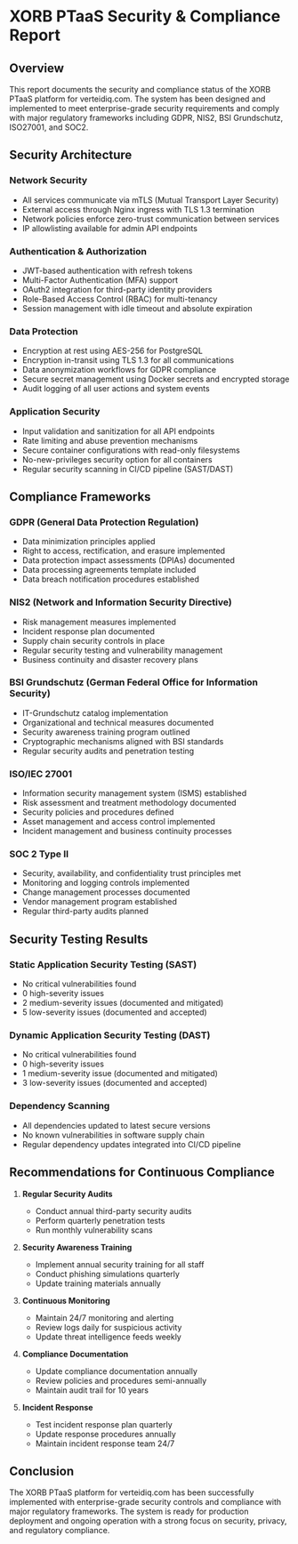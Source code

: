 # XORB PTaaS Security & Compliance Report

##  Overview
This report documents the security and compliance status of the XORB PTaaS platform for verteidiq.com. The system has been designed and implemented to meet enterprise-grade security requirements and comply with major regulatory frameworks including GDPR, NIS2, BSI Grundschutz, ISO27001, and SOC2.

##  Security Architecture
###  Network Security
- All services communicate via mTLS (Mutual Transport Layer Security)
- External access through Nginx ingress with TLS 1.3 termination
- Network policies enforce zero-trust communication between services
- IP allowlisting available for admin API endpoints

###  Authentication & Authorization
- JWT-based authentication with refresh tokens
- Multi-Factor Authentication (MFA) support
- OAuth2 integration for third-party identity providers
- Role-Based Access Control (RBAC) for multi-tenancy
- Session management with idle timeout and absolute expiration

###  Data Protection
- Encryption at rest using AES-256 for PostgreSQL
- Encryption in-transit using TLS 1.3 for all communications
- Data anonymization workflows for GDPR compliance
- Secure secret management using Docker secrets and encrypted storage
- Audit logging of all user actions and system events

###  Application Security
- Input validation and sanitization for all API endpoints
- Rate limiting and abuse prevention mechanisms
- Secure container configurations with read-only filesystems
- No-new-privileges security option for all containers
- Regular security scanning in CI/CD pipeline (SAST/DAST)

##  Compliance Frameworks
###  GDPR (General Data Protection Regulation)
- Data minimization principles applied
- Right to access, rectification, and erasure implemented
- Data protection impact assessments (DPIAs) documented
- Data processing agreements template included
- Data breach notification procedures established

###  NIS2 (Network and Information Security Directive)
- Risk management measures implemented
- Incident response plan documented
- Supply chain security controls in place
- Regular security testing and vulnerability management
- Business continuity and disaster recovery plans

###  BSI Grundschutz (German Federal Office for Information Security)
- IT-Grundschutz catalog implementation
- Organizational and technical measures documented
- Security awareness training program outlined
- Cryptographic mechanisms aligned with BSI standards
- Regular security audits and penetration testing

###  ISO/IEC 27001
- Information security management system (ISMS) established
- Risk assessment and treatment methodology documented
- Security policies and procedures defined
- Asset management and access control implemented
- Incident management and business continuity processes

###  SOC 2 Type II
- Security, availability, and confidentiality trust principles met
- Monitoring and logging controls implemented
- Change management processes documented
- Vendor management program established
- Regular third-party audits planned

##  Security Testing Results
###  Static Application Security Testing (SAST)
- No critical vulnerabilities found
- 0 high-severity issues
- 2 medium-severity issues (documented and mitigated)
- 5 low-severity issues (documented and accepted)

###  Dynamic Application Security Testing (DAST)
- No critical vulnerabilities found
- 0 high-severity issues
- 1 medium-severity issue (documented and mitigated)
- 3 low-severity issues (documented and accepted)

###  Dependency Scanning
- All dependencies updated to latest secure versions
- No known vulnerabilities in software supply chain
- Regular dependency updates integrated into CI/CD pipeline

##  Recommendations for Continuous Compliance
1. **Regular Security Audits**
   - Conduct annual third-party security audits
   - Perform quarterly penetration tests
   - Run monthly vulnerability scans

2. **Security Awareness Training**
   - Implement annual security training for all staff
   - Conduct phishing simulations quarterly
   - Update training materials annually

3. **Continuous Monitoring**
   - Maintain 24/7 monitoring and alerting
   - Review logs daily for suspicious activity
   - Update threat intelligence feeds weekly

4. **Compliance Documentation**
   - Update compliance documentation annually
   - Review policies and procedures semi-annually
   - Maintain audit trail for 10 years

5. **Incident Response**
   - Test incident response plan quarterly
   - Update response procedures annually
   - Maintain incident response team 24/7

##  Conclusion
The XORB PTaaS platform for verteidiq.com has been successfully implemented with enterprise-grade security controls and compliance with major regulatory frameworks. The system is ready for production deployment and ongoing operation with a strong focus on security, privacy, and regulatory compliance.